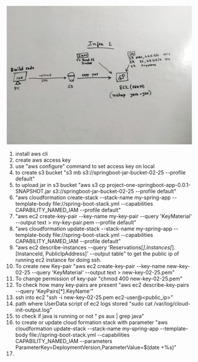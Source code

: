 ![aws-infra-1](/images/infra1.jpg)
1. install aws cli
2. create aws access key
3. use "aws configure" command to set access key on local
4. to create s3 bucket "s3 mb s3://springboot-jar-bucket-02-25 --profile default"
5. to upload jar in s3 bucket "aws s3 cp project-one-springboot-app-0.0.1-SNAPSHOT.jar s3://springboot-jar-bucket-02-25 --profile default"
6. "aws cloudformation create-stack --stack-name my-spring-app --template-body file://spring-boot-stack.yml --capabilities CAPABILITY_NAMED_IAM --profile default"
7. "aws ec2 create-key-pair --key-name my-key-pair --query 'KeyMaterial' --output text > my-key-pair.pem --profile default"
8. "aws cloudformation update-stack --stack-name my-spring-app --template-body file://spring-boot-stack.yml --capabilities CAPABILITY_NAMED_IAM  --profile default"
9. "aws ec2 describe-instances --query 'Reservations[*].Instances[*].[InstanceId, PublicIpAddress]' --output table" to get the public ip of running ec2 instance for doing ssh.
10. To create new Key-pair "aws ec2 create-key-pair --key-name new-key-02-25 --query 'KeyMaterial' --output text > new-key-02-25.pem"
11. To change permission of key-pair "chmod 400 new-key-02-25.pem"
12. To check how many key-pairs are present "aws ec2 describe-key-pairs --query 'KeyPairs[*].KeyName'"
13. ssh into ec2 "ssh -i new-key-02-25.pem ec2-user@<public_ip>"
14. path where UserData script of ec2 logs stored "sudo cat /var/log/cloud-init-output.log"
15. to check if java is running or not " ps aux | grep java"
16. to create or update cloud formation stack with parameter "aws cloudformation update-stack --stack-name my-spring-app --template-body file://spring-boot-stack.yml --capabilities CAPABILITY_NAMED_IAM --parameters ParameterKey=DeploymentVersion,ParameterValue=$(date +%s)"
17. 
